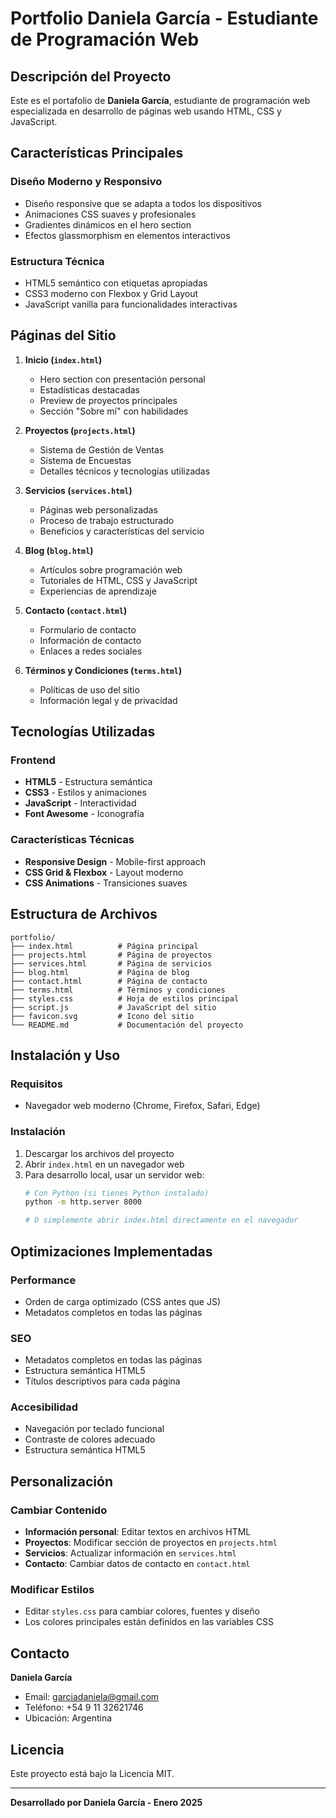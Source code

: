 # Portfolio Daniela García - Estudiante de Programación Web

## Descripción del Proyecto

Este es el portafolio de **Daniela García**, estudiante de programación web especializada en desarrollo de páginas web usando HTML, CSS y JavaScript.

## Características Principales

### Diseño Moderno y Responsivo
- Diseño responsive que se adapta a todos los dispositivos
- Animaciones CSS suaves y profesionales
- Gradientes dinámicos en el hero section
- Efectos glassmorphism en elementos interactivos

### Estructura Técnica
- HTML5 semántico con etiquetas apropiadas
- CSS3 moderno con Flexbox y Grid Layout
- JavaScript vanilla para funcionalidades interactivas

## Páginas del Sitio

1. **Inicio (`index.html`)**
   - Hero section con presentación personal
   - Estadísticas destacadas
   - Preview de proyectos principales
   - Sección "Sobre mí" con habilidades

2. **Proyectos (`projects.html`)**
   - Sistema de Gestión de Ventas
   - Sistema de Encuestas
   - Detalles técnicos y tecnologías utilizadas

3. **Servicios (`services.html`)**
   - Páginas web personalizadas
   - Proceso de trabajo estructurado
   - Beneficios y características del servicio

4. **Blog (`blog.html`)**
   - Artículos sobre programación web
   - Tutoriales de HTML, CSS y JavaScript
   - Experiencias de aprendizaje

5. **Contacto (`contact.html`)**
   - Formulario de contacto
   - Información de contacto
   - Enlaces a redes sociales

6. **Términos y Condiciones (`terms.html`)**
   - Políticas de uso del sitio
   - Información legal y de privacidad

## Tecnologías Utilizadas

### Frontend
- **HTML5** - Estructura semántica
- **CSS3** - Estilos y animaciones
- **JavaScript** - Interactividad
- **Font Awesome** - Iconografía

### Características Técnicas
- **Responsive Design** - Mobile-first approach
- **CSS Grid & Flexbox** - Layout moderno
- **CSS Animations** - Transiciones suaves

## Estructura de Archivos

```
portfolio/
├── index.html          # Página principal
├── projects.html       # Página de proyectos
├── services.html       # Página de servicios
├── blog.html           # Página de blog
├── contact.html        # Página de contacto
├── terms.html          # Términos y condiciones
├── styles.css          # Hoja de estilos principal
├── script.js           # JavaScript del sitio
├── favicon.svg         # Icono del sitio
└── README.md           # Documentación del proyecto
```

## Instalación y Uso

### Requisitos
- Navegador web moderno (Chrome, Firefox, Safari, Edge)

### Instalación
1. Descargar los archivos del proyecto
2. Abrir `index.html` en un navegador web
3. Para desarrollo local, usar un servidor web:
   ```bash
   # Con Python (si tienes Python instalado)
   python -m http.server 8000
   
   # O simplemente abrir index.html directamente en el navegador
   ```

## Optimizaciones Implementadas

### Performance
- Orden de carga optimizado (CSS antes que JS)
- Metadatos completos en todas las páginas

### SEO
- Metadatos completos en todas las páginas
- Estructura semántica HTML5
- Títulos descriptivos para cada página

### Accesibilidad
- Navegación por teclado funcional
- Contraste de colores adecuado
- Estructura semántica HTML5

## Personalización

### Cambiar Contenido
- **Información personal**: Editar textos en archivos HTML
- **Proyectos**: Modificar sección de proyectos en `projects.html`
- **Servicios**: Actualizar información en `services.html`
- **Contacto**: Cambiar datos de contacto en `contact.html`

### Modificar Estilos
- Editar `styles.css` para cambiar colores, fuentes y diseño
- Los colores principales están definidos en las variables CSS

## Contacto

**Daniela García**
- Email: garciadaniela@gmail.com
- Teléfono: +54 9 11 32621746
- Ubicación: Argentina

## Licencia

Este proyecto está bajo la Licencia MIT.

---

**Desarrollado por Daniela García - Enero 2025**
